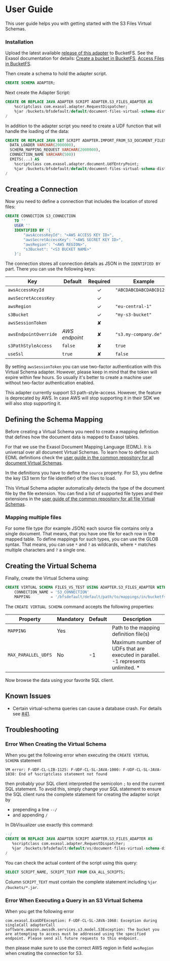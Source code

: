 # User Guide

This user guide helps you with getting started with the S3 Files Virtual Schemas.

### Installation

Upload the latest available [release of this adapter](https://github.com/exasol/s3-document-files-virtual-schema/releases) to BucketFS. See the Exasol documentation for details: [Create a bucket in BucketFS](https://docs.exasol.com/administration/on-premise/bucketfs/create_new_bucket_in_bucketfs_service.htm), [Access Files in BucketFS](https://docs.exasol.com/administration/on-premise/bucketfs/accessfiles.htm).

Then create a schema to hold the adapter script.

```sql
CREATE SCHEMA ADAPTER;
```

Next create the Adapter Script:

```sql
CREATE OR REPLACE JAVA ADAPTER SCRIPT ADAPTER.S3_FILES_ADAPTER AS
    %scriptclass com.exasol.adapter.RequestDispatcher;
    %jar /buckets/bfsdefault/default/document-files-virtual-schema-dist-7.1.3-s3-2.4.2.jar;
/
```

In addition to the adapter script you need to create a UDF function that will handle the loading of the data:

```sql
CREATE OR REPLACE JAVA SET SCRIPT ADAPTER.IMPORT_FROM_S3_DOCUMENT_FILES(
  DATA_LOADER VARCHAR(2000000),
  SCHEMA_MAPPING_REQUEST VARCHAR(2000000),
  CONNECTION_NAME VARCHAR(500))
  EMITS(...) AS
    %scriptclass com.exasol.adapter.document.UdfEntryPoint;
    %jar /buckets/bfsdefault/default/document-files-virtual-schema-dist-7.1.3-s3-2.4.2.jar;
/
```

## Creating a Connection

Now you need to define a connection that includes the location of stored files:

```sql
CREATE CONNECTION S3_CONNECTION
    TO ''
    USER ''
    IDENTIFIED BY '{
        "awsAccessKeyId": "<AWS ACCESS KEY ID>", 
        "awsSecretAccessKey": "<AWS SECRET KEY ID>", 
        "awsRegion": "<AWS REGION>", 
        "s3Bucket": "<S3 BUCKET NAME>" 
    }';
``` 

The connection stores all connection details as JSON in the `IDENTIFIED BY` part. There you can use the following keys:

| Key                   | Default        |  Required  | Example                  |
|-----------------------|----------------|:----------:|--------------------------|
| `awsAccessKeyId`      |                |     ✓      | `"ABCDABCDABCDABCD1234"` |
| `awsSecretAccessKey`  |                |     ✓      |                          |
| `awsRegion`           |                |     ✓      | `"eu-central-1"`         |
| `s3Bucket`            |                |     ✓      | `"my-s3-bucket"`         |
| `awsSessionToken`     |                |     ✘      |                          |
| `awsEndpointOverride` | _AWS endpoint_ |     ✘      | `"s3.my-company.de"`     |
| `s3PathStyleAccess`   | `false`        |     ✘      | `true`                   |
| `useSsl`              | `true`         |     ✘      | `false`                  |

By setting `awsSessionToken` you can use two-factor authentication with this Virtual Schema adapter. However, please keep in mind that the token will expire within few hours. So usually it's better to create a machine user without two-factor authentication enabled.

This adapter currently support S3 path-style-access. However, the feature is deprecated by AWS. In case AWS will stop supporting it in their SDK we will also stop supporting it.

## Defining the Schema Mapping

Before creating a Virtual Schema you need to create a mapping definition that defines how the document data is mapped to Exasol tables.

For that we use the Exasol Document Mapping Language (EDML). It is universal over all document Virtual Schemas. To learn how to define such EDML definitions check the [user guide in the common repository for all document Virtual Schemas](https://github.com/exasol/virtual-schema-common-document/blob/main/doc/user_guide/edml_user_guide.md).

In the definitions you have to define the `source` property. For S3, you define the key (S3 term for file identifier) of the files to load.

This Virtual Schema adapter automatically detects the type of the document file by the file extension. You can find a list of supported file types and their extensions in the [user guide of the common repository for all file Virtual Schemas](https://github.com/exasol/virtual-schema-common-document-files/blob/main/doc/user_guide/user_guide.md).

### Mapping multiple files

For some file type (for example JSON) each source file contains only a single document. That means, that you have one file for each row in the mapped table. To define mappings for such types, you can use the GLOB syntax. That means, you can use `*` and `?` as wildcards, where `*` matches multiple characters and `?` a single one.

## Creating the Virtual Schema

Finally, create the Virtual Schema using:

```sql
CREATE VIRTUAL SCHEMA FILES_VS_TEST USING ADAPTER.S3_FILES_ADAPTER WITH
    CONNECTION_NAME = 'S3_CONNECTION'
    MAPPING         = '/bfsdefault/default/path/to/mappings/in/bucketfs';
```

The `CREATE VIRTUAL SCHEMA` command accepts the following properties:

| Property          | Mandatory   |  Default      |   Description                                                                   |
|-------------------|-------------|---------------|---------------------------------------------------------------------------------|
|`MAPPING`          | Yes         |               | Path to the mapping definition file(s)                                          |
|`MAX_PARALLEL_UDFS`| No          | -1            | Maximum number of UDFs that are executed in parallel. -1 represents unlimited. *| 


Now browse the data using your favorite SQL client.

## Known Issues

* Certain virtual-schema queries can cause a database crash. For details see [#41](https://github.com/exasol/virtual-schema-common-document-files/issues/41).

## Troubleshooting

### Error When Creating the Virtual Schema

When you get the following error when executing the `CREATE VIRTUAL SCHEMA` statement

```
VM error: F-UDF-CL-LIB-1125: F-UDF-CL-SL-JAVA-1000: F-UDF-CL-SL-JAVA-1038: End of %scriptclass statement not found
```

then probably your SQL client interpreted the semicolon `;` to end the current SQL statement.
To avoid this, simply change your SQL statement to ensure the SQL client runs the complete statement for creating the adapter script by 
* prepending a line `--/`
* and appending `/`

In DbVisualizer use exactly this command:

```sql
--/
CREATE OR REPLACE JAVA ADAPTER SCRIPT ADAPTER.S3_FILES_ADAPTER AS
   %scriptclass com.exasol.adapter.RequestDispatcher;
   %jar /buckets/bfsdefault/default/vs/document-files-virtual-schema-dist-7.1.3-s3-2.4.2.jar;
/
```

You can check the actual content of the script using this query:

```sql
SELECT SCRIPT_NAME, SCRIPT_TEXT FROM EXA_ALL_SCRIPTS;
```

Column `SCRIPT_TEXT` must contain the complete statement including `%jar /buckets/*.jar`.

### Error When Executing a Query in an S3 Virtual Schema

When you get the following error

```
com.exasol.ExaUDFException: F-UDF-CL-SL-JAVA-1068: Exception during singleCall adapterCall 
software.amazon.awssdk.services.s3.model.S3Exception: The bucket you are attempting to access must be addressed using the specified endpoint. Please send all future requests to this endpoint.
```

then please make sure to use the correct AWS region in field `awsRegion` when creating the connection for S3.
